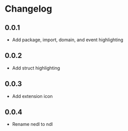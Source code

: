 # Changelog

## 0.0.1

- Add package, import, domain, and event highlighting

## 0.0.2

- Add struct highlighting

## 0.0.3

- Add extension icon

## 0.0.4

- Rename nedl to ndl
